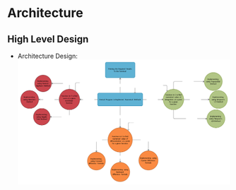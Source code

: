 # Architecture

## High Level Design
 * Architecture Design:
   ![Architecture](https://github.com/Gobikumaar-Sivagnanam/Miniproject_C/blob/main/2_Architecture/High%20Level%20Design.png) 
